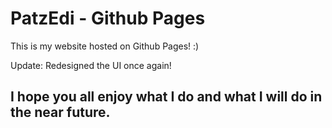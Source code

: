 # PatzEdi - Github Pages
This is my website hosted on Github Pages! :)

Update: Redesigned the UI once again!

## **I hope you all enjoy what I do and what I will do in the near future.**
